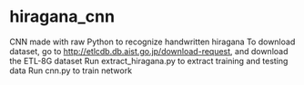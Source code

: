 # hiragana_cnn
CNN made with raw Python to recognize handwritten hiragana
To download dataset, go to http://etlcdb.db.aist.go.jp/download-request, and download the ETL-8G dataset
Run extract_hiragana.py to extract training and testing data
Run cnn.py to train network
